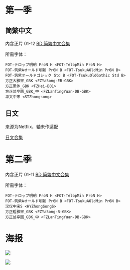 # 第一季

## 简繁中文

内含正片 01-12 [BD 简繁中文合集](https://github.com/Nekomoekissaten-SUB/Nekomoekissaten-poi-Subs/releases/download/pre/Neverland_S1_BD_zho.7z)

所需字体：
```
FOT-テロップ明朝 ProN H <FOT-TelopMin ProN H>
FOT-筑紫Aオールド明朝 Pr6N B <FOT-TsukuAOldMin Pr6N B>
FOT-筑紫オールドゴシック Std B <FOT-TsukuOldGothic Std B>
方正大雅宋_GBK <FZYaSong-EB-GBK>
方正黑体_GBK <FZHei-B01>
方正兰亭圆_GBK_中 <FZLanTingYuan-DB-GBK>
华文中宋 <STZhongsong>
```

## 日文

来源为Netflix，轴未作适配

[日文合集](https://github.com/Nekomoekissaten-SUB/Nekomoekissaten-poi-Subs/raw/master/Yakusoku_no_Neverland/Neverland_S1_JPN.7z)

# 第二季

内含正片 01-11 [BD 简繁中文合集](https://github.com/Nekomoekissaten-SUB/Nekomoekissaten-Other-Subs/releases/download/pre/Neverland_S2_BD_zho.7z)

所需字体：
```
FOT-テロップ明朝 ProN H <FOT-TelopMin ProN H>
FOT-筑紫Aオールド明朝 Pr6N B <FOT-TsukuAOldMin Pr6N B>
汉仪中宋S <HYZhongSongS>
方正粗雅宋_GBK <FZYaSong-B-GBK>
方正兰亭圆_GBK_中 <FZLanTingYuan-DB-GBK>
```

# 海报

![](https://nekomoe.pages.dev/images/2019-01/neverland.png)

![](https://nekomoe.pages.dev/images/2021-01/YakusokunoNeverlandS2.png)